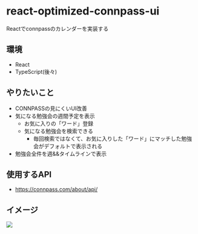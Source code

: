 # react-optimized-connpass-ui
Reactでconnpassのカレンダーを実装する

## 環境
- React
- TypeScript(後々)

## やりたいこと
- CONNPASSの見にくいUI改善
- 気になる勉強会の週間予定を表示
  - お気に入りの「ワード」登録
  - 気になる勉強会を検索できる
    - 毎回検索ではなくて、お気に入りした「ワード」にマッチした勉強会がデフォルトで表示される
- 勉強会全件を週&&タイムラインで表示

## 使用するAPI
- https://connpass.com/about/api/

## イメージ
![](https://res.cloudinary.com/takayyz/image/upload/v1634477909/React/wire.png)

